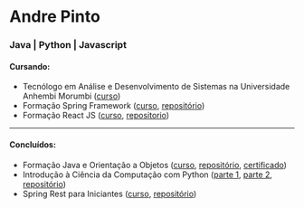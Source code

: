 # Andre Pinto
### Java | Python | Javascript
#### Cursando:
* Tecnólogo em Análise e Desenvolvimento de Sistemas na Universidade Anhembi Morumbi ([curso](https://portal.anhembi.br/graduacao/cursos/tecnologia-em-analise-e-desenvolvimento-de-sistemas/))
* Formação Spring Framework ([curso](https://cursos.alura.com.br/formacao-spring-framework), [repositório](https://github.com/andre6293/Alura-Spring-Framework))
* Formação React JS ([curso](https://cursos.alura.com.br/formacao-react-js), [repositorio](https://github.com/andre6293/Alura-React-JS))

---

#### Concluídos:
* Formação Java e Orientação a Objetos ([curso](https://cursos.alura.com.br/formacao-java), [repositório](https://github.com/andre6293/Alura-Java-e-Orientacao-a-Objetos), [certificado](https://cursos.alura.com.br/degree/certificate/194c4ae4-72fc-49a8-be27-813002b926d8))
* Introdução à Ciência da Computação com Python ([parte 1](https://www.coursera.org/learn/ciencia-computacao-python-conceitos), [parte 2](https://www.coursera.org/learn/ciencia-computacao-python-conceitos-2), [repositório](https://github.com/andre6293/Introducao-a-Computacao))<br>
* Spring Rest para Iniciantes ([curso](https://cafe.algaworks.com/spring-rest-para-iniciantes-v2/), [repositório](https://github.com/andre6293/OSWorks-api))
